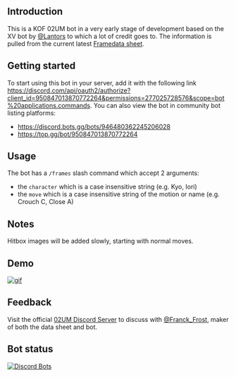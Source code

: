 ## Introduction
This is a KOF 02UM bot in a very early stage of development based on the XV bot by [@Lantors](https://github.com/dens0ne) to which a lot of credit goes to. The  information is pulled from the current latest [Framedata sheet](https://docs.google.com/spreadsheets/d/1lzpQMoGAboJezLT9WRd3O-vlNDNRlgF_47ShtBGZ3G4).

## Getting started
To start using this bot in your server, add it with the following link https://discord.com/api/oauth2/authorize?client_id=950847013870772264&permissions=277025728576&scope=bot%20applications.commands. You can also view the bot in community bot listing platforms:
 - https://discord.bots.gg/bots/946480362245206028
 - https://top.gg/bot/950847013870772264

## Usage
The bot has a `/frames` slash command which accept 2 arguments:
- the `character` which is a case insensitive string (e.g. Kyo, Iori)
- the `move` which is a case insensitive string of the motion or name (e.g. Crouch C, Close A)

## Notes
Hitbox images will be added slowly, starting with normal moves.

## Demo
[![gif](https://media.giphy.com/media/LrqUuAZB2E3hGvHtOH/giphy.gif)](https://giphy.com/gifs/LrqUuAZB2E3hGvHtOH)

## Feedback
Visit the official [02UM Discord Server](https://discord.gg/8JNXHxf) to discuss with [@Franck_Frost](https://twitter.com/FranckFrost), maker of both the data sheet and bot.

## Bot status

[![Discord Bots](https://top.gg/api/widget/950847013870772264.svg)](https://top.gg/bot/950847013870772264)
